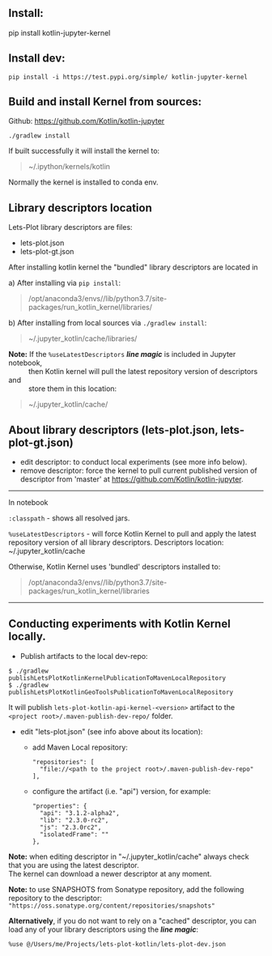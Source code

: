 Install:
--------
pip install kotlin-jupyter-kernel

Install dev:
------------
`pip install -i https://test.pypi.org/simple/ kotlin-jupyter-kernel`

Build and install Kernel from sources:
--------------------------------------
Github: https://github.com/Kotlin/kotlin-jupyter

`./gradlew install`

If built successfully it will install the kernel to:   
> ~/.ipython/kernels/kotlin

Normally the kernel is installed to conda env.


Library descriptors location
-----------------------------
Lets-Plot library descriptors are files:
- lets-plot.json
- lets-plot-gt.json

After installing kotlin kernel the "bundled" library descriptors are located in

a) After installing via `pip install`:  
> /opt/anaconda3/envs/<env name>/lib/python3.7/site-packages/run_kotlin_kernel/libraries/

b) After installing from local sources via `./gradlew install`:  
> ~/.jupyter_kotlin/cache/libraries/

**Note:** If the `%useLatestDescriptors` **_line magic_** is included in Jupyter notebook,  
&nbsp;&nbsp;&nbsp;&nbsp;&nbsp;&nbsp;&nbsp;&nbsp;&nbsp; then Kotlin kernel will pull the latest repository version of descriptors and  
&nbsp;&nbsp;&nbsp;&nbsp;&nbsp;&nbsp;&nbsp;&nbsp;&nbsp; store them in this location:
        
> ~/.jupyter_kotlin/cache/
         

About library descriptors (lets-plot.json, lets-plot-gt.json)
------------------------------------------------------------

 - edit descriptor: to conduct local experiments (see more info below).
 - remove descriptor: force the kernel to pull current published version of descriptor from 'master' at https://github.com/Kotlin/kotlin-jupyter.


--------
In notebook

`:classpath` - shows all resolved jars.

`%useLatestDescriptors` - will force Kotlin Kernel to pull and apply the latest repository version of all library descriptors.
Descriptors location:
~/.jupyter_kotlin/cache

Otherwise, Kotlin Kernel uses 'bundled' descriptors installed to:
> /opt/anaconda3/envs/<env name>/lib/python3.7/site-packages/run_kotlin_kernel/libraries

--------
Conducting experiments with Kotlin Kernel locally.
--------------------------------------------------

- Publish artifacts to the local dev-repo:

`$ ./gradlew publishLetsPlotKotlinKernelPublicationToMavenLocalRepository`  
`$ ./gradlew publishLetsPlotKotlinGeoToolsPublicationToMavenLocalRepository`

It will publish `lets-plot-kotlin-api-kernel-<version>` artifact to the `<project root>/.maven-publish-dev-repo/` folder.

- edit "lets-plot.json" (see info above about its location):

    - add Maven Local repository:
      ```
      "repositories": [
        "file://<path to the project root>/.maven-publish-dev-repo"
      ],
      ```
  
    - configure the artifact (i.e. "api") version, for example:
      ```
      "properties": {
        "api": "3.1.2-alpha2",
        "lib": "2.3.0-rc2",
        "js": "2.3.0rc2",
        "isolatedFrame": ""
      },
      ```


**Note:** when editing descriptor in "~/.jupyter_kotlin/cache" always check that you are using the latest descriptor.  
The kernel can download a newer descriptor at any moment.

**Note:** to use SNAPSHOTS from Sonatype repository, add the following repository to the descriptor:
`"https://oss.sonatype.org/content/repositories/snapshots"`

**Alternatively**, if you do not want to rely on a "cached" descriptor, you can load any of your library descriptors using the **_line magic_**: 
```
%use @/Users/me/Projects/lets-plot-kotlin/lets-plot-dev.json
```